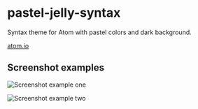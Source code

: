 # pastel-jelly-syntax

Syntax theme for Atom with pastel colors and dark background.

[atom.io](https://atom.io/themes/pastel-jelly-syntax)

## Screenshot examples

![Screenshot example one](https://i.imgur.com/6enuIQt.png)

![Screenshot example two](https://i.imgur.com/g7Bh4Vf.png)
